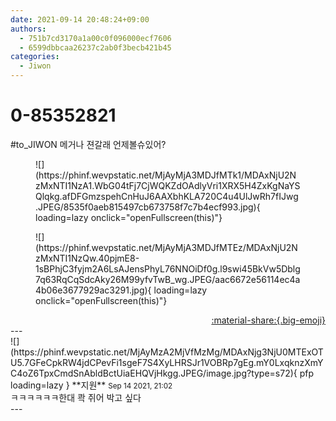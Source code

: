 ```yaml
---
date: 2021-09-14 20:48:24+09:00
authors:
  - 751b7cd3170a1a00c0f096000ecf7606
  - 6599dbbcaa26237c2ab0f3becb421b45
categories:
  - Jiwon
---
```


# 0-85352821

<div class="post-container" markdown="1">
<div class="content-container md-sidebar__scrollwrap" markdown="1">

\#to_JIWON 메거나 젼갈래 언제볼슈있어?
<figure markdown="1">
![](https://phinf.wevpstatic.net/MjAyMjA3MDJfMTk1/MDAxNjU2NzMxNTI1NzA1.WbG04tFj7CjWQKZdOAdlyVri1XRX5H4ZxKgNaYSQlqkg.afDFGmzspehCnHuJ6AAXbhKLA720C4u4UlJwRh7fIJwg.JPEG/8535f0aeb815497cb673758f7c7b4ecf993.jpg){ loading=lazy onclick="openFullscreen(this)"}
</figure>

<figure markdown="1">
![](https://phinf.wevpstatic.net/MjAyMjA3MDJfMTEz/MDAxNjU2NzMxNTI1NzQw.40pjmE8-1sBPhjC3fyjm2A6LsAJensPhyL76NNOiDf0g.l9swi45BkVw5Dblg7q63RqCqSdcAky26M99yfvTwB_wg.JPEG/aac6672e56114ec4a4b06e3677929ac3291.jpg){ loading=lazy onclick="openFullscreen(this)"}
</figure>


</div>
</div>

<div style="text-align: right;" markdown="1">
<a href="https://weverse.io/fromis9/fanpost/0-85352821" style="text-align: right;">:material-share:{.big-emoji}</a>
</div>
---

<div class="comments-container md-sidebar__scrollwrap" markdown="1">
<div class="comment" markdown="1">
<div class='id-container' markdown="1">
![](https://phinf.wevpstatic.net/MjAyMzA2MjVfMzMg/MDAxNjg3NjU0MTExOTU5.7GFeCpkRW4jdCPevFi1sgeF7S4XyLHRSJr1VOBRp7gEg.mY0LxqknzXmYC4oZ6TpxCmdSnAbldBctUiaEHQVjHkgg.JPEG/image.jpg?type=s72){ pfp loading=lazy }
**<span class="artist">지원</span>** <small>Sep 14 2021, 21:02</small><br>
</div>
<div class='comment-body' markdown="1">
ㅋㅋㅋㅋㅋㅋ한대 콱 쥐어 박고 싶다
</div>
</div>
</div>
---
